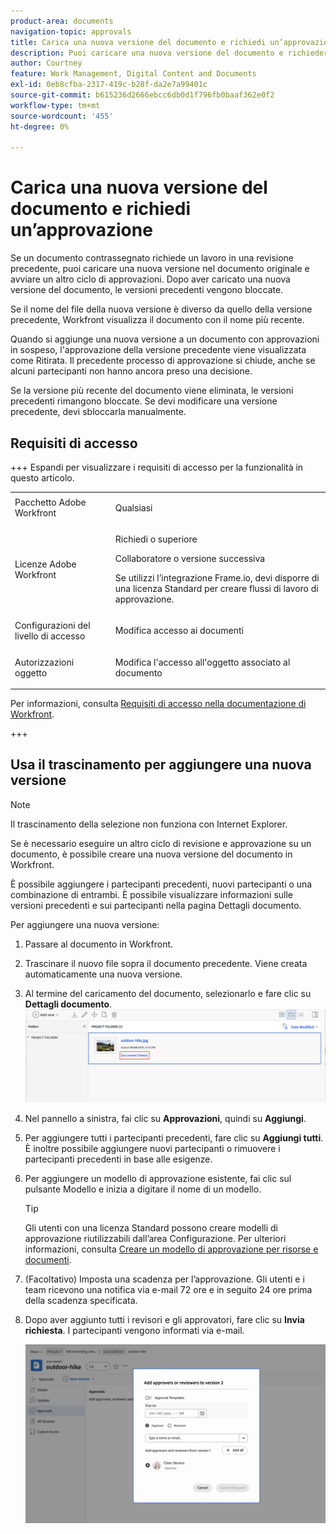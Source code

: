 ```yaml
---
product-area: documents
navigation-topic: approvals
title: Carica una nuova versione del documento e richiedi un’approvazione
description: Puoi caricare una nuova versione del documento e richiedere l’approvazione di altri utenti in Adobe Workfront.
author: Courtney
feature: Work Management, Digital Content and Documents
exl-id: 0eb8cfba-2317-419c-b28f-da2e7a99401c
source-git-commit: b615236d2666ebcc6db0d1f796fb0baaf362e0f2
workflow-type: tm+mt
source-wordcount: '455'
ht-degree: 0%

---
```


# Carica una nuova versione del documento e richiedi un’approvazione

Se un documento contrassegnato richiede un lavoro in una revisione precedente, puoi caricare una nuova versione nel documento originale e avviare un altro ciclo di approvazioni. Dopo aver caricato una nuova versione del documento, le versioni precedenti vengono bloccate.

Se il nome del file della nuova versione è diverso da quello della versione precedente, Workfront visualizza il documento con il nome più recente.

Quando si aggiunge una nuova versione a un documento con approvazioni in sospeso, l&#39;approvazione della versione precedente viene visualizzata come Ritirata. Il precedente processo di approvazione si chiude, anche se alcuni partecipanti non hanno ancora preso una decisione.

Se la versione più recente del documento viene eliminata, le versioni precedenti rimangono bloccate. Se devi modificare una versione precedente, devi sbloccarla manualmente.

## Requisiti di accesso

+++ Espandi per visualizzare i requisiti di accesso per la funzionalità in questo articolo.

<table style="table-layout:auto"> 
 <col> 
 </col> 
 <col> 
 </col> 
 <tbody> 
  <tr> 
   <td role="rowheader">Pacchetto Adobe Workfront</td> 
   <td> <p> Qualsiasi</p> </td> 
  </tr> 
  <tr> 
   <td role="rowheader">Licenze Adobe Workfront</td> 
   <td> <p>Richiedi o superiore</p>
   <p>Collaboratore o versione successiva</p>
   <p>Se utilizzi l’integrazione Frame.io, devi disporre di una licenza Standard per creare flussi di lavoro di approvazione.</p>
    </td> 
  </tr> 
  <tr data-mc-conditions=""> 
   <td role="rowheader">Configurazioni del livello di accesso</td> 
   <td> <p>Modifica accesso ai documenti</p> </td> 
  </tr> 
  <tr data-mc-conditions=""> 
   <td role="rowheader">Autorizzazioni oggetto</td> 
   <td> <p>Modifica l'accesso all'oggetto associato al documento</p> </td> 
  </tr> 
 </tbody> 
</table>

Per informazioni, consulta [Requisiti di accesso nella documentazione di Workfront](/help/quicksilver/administration-and-setup/add-users/access-levels-and-object-permissions/access-level-requirements-in-documentation.md).

+++

## Usa il trascinamento per aggiungere una nuova versione

>[!NOTE]
>
>Il trascinamento della selezione non funziona con Internet Explorer.


Se è necessario eseguire un altro ciclo di revisione e approvazione su un documento, è possibile creare una nuova versione del documento in Workfront.

È possibile aggiungere i partecipanti precedenti, nuovi partecipanti o una combinazione di entrambi. È possibile visualizzare informazioni sulle versioni precedenti e sui partecipanti nella pagina Dettagli documento.

Per aggiungere una nuova versione:

1. Passare al documento in Workfront.
1. Trascinare il nuovo file sopra il documento precedente. Viene creata automaticamente una nuova versione.

1. Al termine del caricamento del documento, selezionarlo e fare clic su **Dettagli documento**.
   ![Aprire la pagina dei dettagli del documento](assets/open-doc-details.png)


1. Nel pannello a sinistra, fai clic su **Approvazioni**, quindi su **Aggiungi**.

1. Per aggiungere tutti i partecipanti precedenti, fare clic su **Aggiungi tutti**. È inoltre possibile aggiungere nuovi partecipanti o rimuovere i partecipanti precedenti in base alle esigenze.


1. Per aggiungere un modello di approvazione esistente, fai clic sul pulsante Modello e inizia a digitare il nome di un modello.

   >[!TIP]
   >
   >   Gli utenti con una licenza Standard possono creare modelli di approvazione riutilizzabili dall’area Configurazione. Per ulteriori informazioni, consulta [Creare un modello di approvazione per risorse e documenti](/help/quicksilver/review-and-approve-work/document-reviews-and-approvals/manage-document-approvals/create-approval-template.md).


1. (Facoltativo) Imposta una scadenza per l’approvazione. Gli utenti e i team ricevono una notifica via e-mail 72 ore e in seguito 24 ore prima della scadenza specificata.

1. Dopo aver aggiunto tutti i revisori e gli approvatori, fare clic su **Invia richiesta**. I partecipanti vengono informati via e-mail.

   ![invia nuova versione per l&#39;approvazione](assets/add-previous-participants.png)


